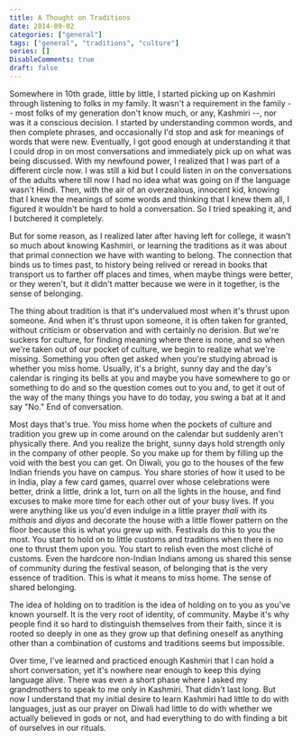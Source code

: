 ```yaml
---
title: A Thought on Traditions
date: 2014-09-02
categories: ["general"]
tags: ["general", "traditions", "culture"]
series: []
DisableComments: true
draft: false
---
```


Somewhere in 10th grade, little by little, I started picking up on Kashmiri through listening to folks in my family. It wasn't a requirement in the family -- most folks of my generation don't know much, or any, Kashmiri --, nor was it a conscious decision. I started by understanding common words, and then complete phrases, and occasionally I'd stop and ask for meanings of words that were new. Eventually, I got good enough at understanding it that I could drop in on most conversations and immediately pick up on what was being discussed. With my newfound power, I realized that I was part of a different circle now. I was still a kid but I could listen in on the conversations of the adults where till now I had no idea what was going on if the language wasn't Hindi. Then, with the air of an overzealous, innocent kid, knowing that I knew the meanings of some words and thinking that I knew them all, I figured it wouldn't be hard to hold a conversation. So I tried speaking it, and I butchered it completely.

But for some reason, as I realized later after having left for college, it wasn't so much about knowing Kashmiri, or learning the traditions as it was about that primal connection we have with wanting to belong. The connection that binds us to times past, to history being relived or reread in books that transport us to farther off places and times, when maybe things were better, or they weren't, but it didn't matter because we were in it together, is the sense of belonging.

The thing about tradition is that it's undervalued most when it's thrust upon someone. And when it's thrust upon someone, it is often taken for granted, without criticism or observation and with certainly no derision. But we're suckers for culture, for finding meaning where there is none, and so when we're taken out of our pocket of culture, we begin to realize what we're missing. Something you often get asked when you're studying abroad is whether you miss home. Usually, it's a bright, sunny day and the day's calendar is ringing its bells at you and maybe you have somewhere to go or something to do and so the question comes out to you and, to get it out of the way of the many things you have to do today, you swing a bat at it and say "No." End of conversation.

Most days that's true. You miss home when the pockets of culture and tradition you grew up in come around on the calendar but suddenly aren't physically there. And you realize the bright, sunny days hold strength only in the company of other people. So you make up for them by filling up the void with the best you can get. On Diwali, you go to the houses of the few Indian friends you have on campus. You share stories of how it used to be in India, play a few card games, quarrel over whose celebrations were better, drink a little, drink a lot, turn on all the lights in the house, and find excuses to make more time for each other out of your busy lives. If you were anything like us you'd even indulge in a little prayer _thali_ with its _mithais_ and _diyas_ and decorate the house with a little flower pattern on the floor because this is what you grew up with. Festivals do this to you the most. You start to hold on to little customs and traditions when there is no one to thrust them upon you. You start to relish even the most cliché of customs. Even the hardcore non-Indian Indians among us shared this sense of community during the festival season, of belonging that is the very essence of tradition. This is what it means to miss home. The sense of shared belonging.

The idea of holding on to tradition is the idea of holding on to you as you've known yourself. It is the very root of identity, of community. Maybe it's why people find it so hard to distinguish themselves from their faith, since it is rooted so deeply in one as they grow up that defining oneself as anything other than a combination of customs and traditions seems but impossible.

Over time, I've learned and practiced enough Kashmiri that I can hold a short conversation, yet it's nowhere near enough to keep this dying language alive. There was even a short phase where I asked my grandmothers to speak to me only in Kashmiri. That didn't last long. But now I understand that my initial desire to learn Kashmiri had little to do with languages, just as our prayer on Diwali had little to do with whether we actually believed in gods or not, and had everything to do with finding a bit of ourselves in our rituals.

<br>
